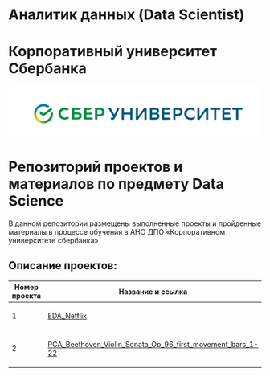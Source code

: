 # Аналитик данных (Data Scientist)

# Корпоративный университет Сбербанка
![Image](Sber.png)
# Репозиторий проектов и материалов по предмету Data Science



В данном репозитории размещены выполненные проекты и пройденные материалы в процессе обучения в АНО ДПО «Корпоративном университете сбербанка»

## Описание проектов:
| Номер проекта | Название и ссылка | Тема проекта                                                     |
|---------------|-------------------|------------------------------------------------------------------|
|1              |[EDA_Netflix](https://github.com/AlexeyProsekov/Data_Scientist-SberUniversity/blob/main/1_Project_EDA_Netflix/EDA_Netflix.ipynb)|Исследовательский анализ рейтингов шоу Netflix|
|2              |[PCA_Beethoven_Violin_Sonata_Op_96_first_movement_bars_1-22](https://github.com/AlexeyProsekov/Data_Scientist-SberUniversity/blob/main/2_BDZ_1/HomeWork1_PCA.ipynb)|Сжатие звуковой дорожки при помощи алгоритма PCA|
